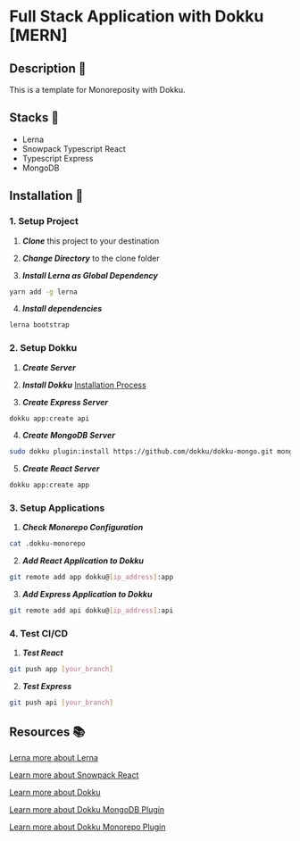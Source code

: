 # **Full Stack Application with Dokku [MERN]**

## **Description 📝**

This is a template for Monoreposity with Dokku. 

## **Stacks 🥞**

- Lerna
- Snowpack Typescript React
- Typescript Express
- MongoDB

## **Installation 🔨**

### **1. Setup Project**

1. **_Clone_** this project to your destination

2. **_Change Directory_** to the clone folder

3. **_Install Lerna as Global Dependency_**

```bash
yarn add -g lerna
```

4. **_Install dependencies_**

```bash
lerna bootstrap
```

### **2. Setup Dokku**

1. **_Create Server_**

2. **_Install Dokku_** [Installation Process](http://dokku.viewdocs.io/dokku/getting-started/installation/)

3. **_Create Express Server_**

```bash
dokku app:create api
```

4. **_Create MongoDB Server_**

```bash
sudo dokku plugin:install https://github.com/dokku/dokku-mongo.git mongo && dokku mongo:create db && dokku mongo:link app
```

5. **_Create React Server_**

```bash
dokku app:create app
```

### **3. Setup Applications**

1. **_Check Monorepo Configuration_**

```bash
cat .dokku-monorepo
```

2. **_Add React Application to Dokku_**

```bash
git remote add app dokku@[ip_address]:app
```

3. **_Add Express Application to Dokku_**

```bash
git remote add api dokku@[ip_address]:api
```

### **4. Test CI/CD**

1. **_Test React_**

```bash
git push app [your_branch]
```

2. **_Test Express_**

```bash
git push api [your_branch]
```


## **Resources 📚**
[Lerna more about Lerna](https://github.com/lerna/lerna)

[Learn more about Snowpack React](https://www.snowpack.dev/tutorials/react)

[Learn more about Dokku](http://dokku.viewdocs.io/dokku/)

[Learn more about Dokku MongoDB Plugin](https://github.com/dokku/dokku-mongo)

[Learn more about Dokku Monorepo Plugin](https://github.com/notpushkin/dokku-monorepo)